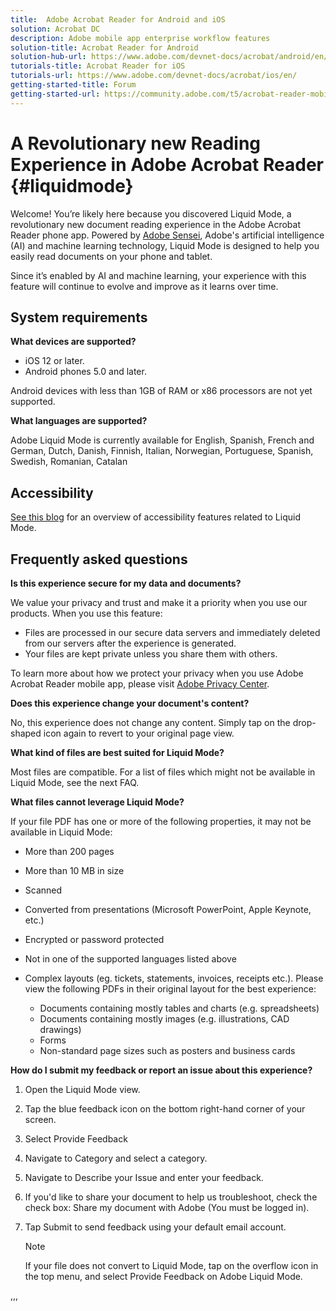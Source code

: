 ```yaml
---
title:  Adobe Acrobat Reader for Android and iOS
solution: Acrobat DC
description: Adobe mobile app enterprise workflow features
solution-title: Acrobat Reader for Android
solution-hub-url: https://www.adobe.com/devnet-docs/acrobat/android/en/
tutorials-title: Acrobat Reader for iOS
tutorials-url: https://www.adobe.com/devnet-docs/acrobat/ios/en/
getting-started-title: Forum
getting-started-url: https://community.adobe.com/t5/acrobat-reader-mobile/bd-p/acrobat-reader-mobile?page=1&sort=latest_replies&filter=all
---
```


# A Revolutionary new Reading Experience in Adobe Acrobat Reader {#liquidmode}

Welcome! You’re likely here because you discovered Liquid Mode, a revolutionary new document reading experience in the Adobe Acrobat Reader phone app. Powered by [Adobe Sensei](https://www.adobe.com/sensei.html), Adobe's artificial intelligence (AI) and machine learning technology, Liquid Mode is designed to help you easily read documents on your phone and tablet.

Since it’s enabled by AI and machine learning, your experience with this feature will continue to evolve and improve as it learns over time.

## System requirements

**What devices are supported?**

* iOS 12 or later.
* Android phones 5.0 and later. 

Android devices with less than 1GB of RAM or x86 processors are not yet supported.

**What languages are supported?**

Adobe Liquid Mode is currently available for English, Spanish, French and German, Dutch, Danish, Finnish, Italian, Norwegian, Portuguese, Spanish, Swedish, Romanian, Catalan


## Accessibility

[See this blog](https://blog.adobe.com/en/2020/12/10/adobe-delivers-enhanced-pdf-reading-experience-for-accessibility.html#gs.qjrt8w0) for an overview of accessibility features related to Liquid Mode. 

## Frequently asked questions

**Is this experience secure for my data and documents?**

We value your privacy and trust and make it a priority when you use our products. When you use this feature:

* Files are processed in our secure data servers and immediately deleted from our servers after the experience is generated.
* Your files are kept private unless you share them with others.

To learn more about how we protect your privacy when you use Adobe Acrobat Reader mobile app, please visit [Adobe Privacy Center](https://www.adobe.com/privacy.html).

**Does this experience change your document's content?**

No, this experience does not change any content. Simply tap on the drop-shaped icon again to revert to your original page view.

**What kind of files are best suited for Liquid Mode?**

Most files are compatible. For a list of files which might not be available in Liquid Mode, see the next FAQ. 

**What files cannot leverage Liquid Mode?**

If your file PDF has one or more of the following properties, it may not be available in Liquid Mode:

* More than 200 pages
* More than 10 MB in size
* Scanned
* Converted from presentations (Microsoft PowerPoint, Apple Keynote, etc.)
* Encrypted or password protected
* Not in one of the supported languages listed above
* Complex layouts (eg. tickets, statements, invoices, receipts etc.). Please view the following PDFs in their original layout for the best experience:

    * Documents containing mostly tables and charts (e.g. spreadsheets)
    * Documents containing mostly images (e.g. illustrations, CAD drawings)
    * Forms
    * Non-standard page sizes such as posters and business cards

**How do I submit my feedback or report an issue about this experience?**

1. Open the Liquid Mode view.
1. Tap the blue feedback icon on the bottom right-hand corner of your screen.
1. Select Provide Feedback
1. Navigate to Category and select a category.
1. Navigate to Describe your Issue and enter your feedback.
1. If you'd like to share your document to help us troubleshoot, check the check box: Share my document with Adobe (You must be logged in).
1. Tap Submit  to send feedback using your default email account.



   >[!NOTE]
   >
   >If your file does not convert to Liquid Mode, tap on the overflow icon in the top menu, and select Provide Feedback on Adobe Liquid Mode.

,,,
